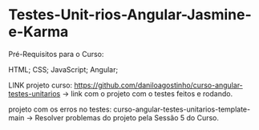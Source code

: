 # Testes-Unit-rios-Angular-Jasmine-e-Karma


Pré-Requisitos para o Curso:

HTML;
CSS;
JavaScript;
Angular;


LINK projeto curso: https://github.com/daniloagostinho/curso-angular-testes-unitarios
-> link com o projeto com o testes feitos e rodando.


projeto com os erros no testes:
curso-angular-testes-unitarios-template-main
-> Resolver problemas do projeto pela Sessão 5 do Curso.

